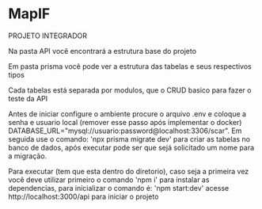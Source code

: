 # MapIF
PROJETO INTEGRADOR

Na pasta API você encontrará a estrutura base do projeto

Em pasta prisma você pode ver a estrutura das tabelas e seus respectivos tipos

Cada tabelas está separada por modulos, que o CRUD basico para fazer o teste da API

Antes de iniciar configure o ambiente procure o arquivo .env e coloque a senha e usuario local (remover esse passo após implementar o docker) DATABASE_URL="mysql://usuario:password@localhost:3306/scar". Em seguida use o comando: 'npx prisma migrate dev' para criar as tabelas no banco de dados, após executar pode ser que sejá solicitado um nome para a migração.

Para executar (tem que esta dentro do diretorio), caso seja a primeira vez você deve utilizar primeiro o comando 'npm i' para instalar as dependencias, para inicializar o comando é: 'npm start:dev'
acesse http://localhost:3000/api para iniciar o projeto
